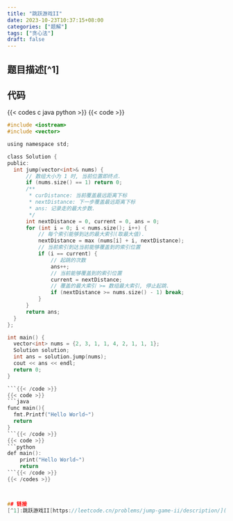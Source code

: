 ```yaml
---
title: "跳跃游戏II"
date: 2023-10-23T10:37:15+08:00
categories: ["题解"]
tags: ["贪心法"]
draft: false
---
```


## 题目描述[^1]

## 代码

{{< codes c java python >}}
  {{< code >}}
  ```c
#include <iostream>
#include <vector>

using namespace std;

class Solution {
public:
    int jump(vector<int>& nums) {
        // 数组大小为 1 时, 当前位置即终点.
        if (nums.size() == 1) return 0;
        /**
         * curDistance: 当前覆盖最远距离下标
         * nextDistance: 下一步覆盖最远距离下标
         * ans: 记录走的最大步数.
         */
        int nextDistance = 0, current = 0, ans = 0;
        for (int i = 0; i < nums.size(); i++) {
            // 每个索引能够到达的最大索引(取最大值).
            nextDistance = max (nums[i] + i, nextDistance);
            // 当前索引到达当前能够覆盖到的索引位置
            if (i == current) {
                // 起跳的次数
                ans++;
                // 当前能够覆盖到的索引位置
                current = nextDistance;
                // 覆盖的最大索引 >= 数组最大索引, 停止起跳.
                if (nextDistance >= nums.size() - 1) break;
            }
        }
        return ans;
    }
};

int main() {
    vector<int> nums = {2, 3, 1, 1, 4, 2, 1, 1, 1};
    Solution solution;
    int ans = solution.jump(nums);
    cout << ans << endl;
    return 0;
}

  ```{{< /code >}}
  {{< code >}}
  ```java
  func main(){
    fmt.Printf("Hello World~")
    return
  }
  ```{{< /code >}}
  {{< code >}}
  ```python
  def main():
      print("Hello World~")
      return
  ```{{< /code >}}
  {{< /codes >}}



## 链接
[^1]:跳跃游戏II[https://leetcode.cn/problems/jump-game-ii/description/](https://leetcode.cn/problems/jump-game-ii/description/)